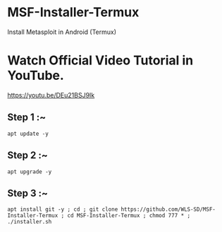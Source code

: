 # MSF-Installer-Termux
Install Metasploit in Android (Termux)

# Watch Official Video Tutorial in YouTube.
https://youtu.be/DEu21BSJ9Ik


## Step 1 :~

```
apt update -y
```

## Step 2 :~

```
apt upgrade -y
```

## Step 3 :~
```
apt install git -y ; cd ; git clone https://github.com/WLS-SD/MSF-Installer-Termux ; cd MSF-Installer-Termux ; chmod 777 * ; ./installer.sh
```

 
